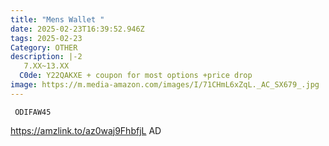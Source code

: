 ```yaml
---
title: "Mens Wallet "
date: 2025-02-23T16:39:52.946Z
tags: 2025-02-23
Category: OTHER
description: |-2
   7.XX~13.XX
  C0de: Y22QAKXE + coupon for most options +price drop
image: https://m.media-amazon.com/images/I/71CHmL6xZqL._AC_SX679_.jpg
---
```

<pre class="language-javascript"><code

class="language-javascript"> ODIFAW45</code></pre>

https://amzlink.to/az0waj9FhbfjL   AD